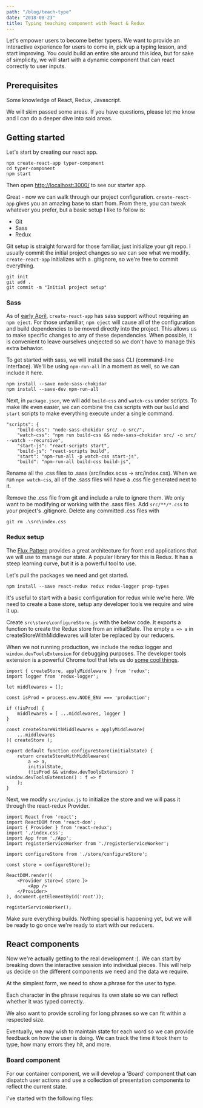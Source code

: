 ```yaml
---
path: "/blog/teach-type"
date: "2018-08-23"
title: Typing teaching component with React & Redux
---
```


Let's empower users to become better typers. We want to provide an interactive experience for users to come in, pick up a typing lesson, and start improving. You could build an entire site around this idea, but for sake of simplicity, we will start with a dynamic component that can react correctly to user inputs.

## Prerequisites

Some knowledge of React, Redux, Javascript. 

We will skim passed some areas. If you have questions, please let me know and I can do a deeper dive into said areas.

## Getting started

Let's start by creating our react app.

    npx create-react-app typer-component
    cd typer-component
    npm start

Then open [http://localhost:3000/](http://localhost:3000/) to see our starter app.

Great - now we can walk through our project configuration. `create-react-app` gives you an amazing base to start from. From there, you can tweak whatever you prefer, but a basic setup I like to follow is:

 - Git
 - Sass
 - Redux

Git setup is straight forward for those familiar, just initialize your git repo. I usually commit the initial project changes so we can see what we modify. `create-react-app` initializes with a .gitignore, so we're free to commit everything.

    git init
    git add .
    git commit -m "Initial project setup"


### Sass

As of [early April](https://github.com/facebook/create-react-app/pull/4195), `create-react-app` has sass support without requiring an `npm eject`. For those unfamiliar, `npm eject` will cause all of the configuration and build dependencies to be moved directly into the project. This allows us to make specific changes to any of these dependencies. When possible, it is convenient to leave ourselves unejected so we don't have to manage this extra behavior.

To get started with sass, we will install the sass CLI (command-line interface). We'll be using `npm-run-all` in a moment as well, so we can include it here.

    npm install --save node-sass-chokidar
    npm install --save-dev npm-run-all

Next, in `package.json`, we will add `build-css` and `watch-css` under scripts. To make life even easier, we can combine the css scripts with our `build` and `start` scripts to make everything execute under a single command.

    "scripts": {
        "build-css": "node-sass-chokidar src/ -o src/",
        "watch-css": "npm run build-css && node-sass-chokidar src/ -o src/ --watch --recursive",
        "start-js": "react-scripts start",
        "build-js": "react-scripts build",
        "start": "npm-run-all -p watch-css start-js",
        "build": "npm-run-all build-css build-js",

Rename all the .css files to .sass (src/index.scss -> src/index.css). When we run `npm watch-css`, all of the .sass files will have a .css file generated next to it.

Remove the .css file from git and include a rule to ignore them. We only want to be modifying or working with the .sass files. Add `src/**/*.css` to your project's .gitignore. Delete any committed .css files with 

    git rm .\src\index.css

### Redux setup

The [Flux Pattern](https://facebook.github.io/flux/docs/overview.html) provides a great architecture for front end applications that we will use to manage our state. A popular library for this is Redux. It has a steep learning curve, but it is a powerful tool to use.

Let's pull the packages we need and get started.

    npm install --save react-redux redux redux-logger prop-types

It's useful to start with a basic configuration for redux while we're here. We need to create a base store, setup any developer tools we require and wire it up.

Create `src\store\configureStore.js` with the below code. It exports a function to create the Redux store from an initialState. The empty `a => a` in createStoreWithMiddlewares will later be replaced by our reducers. 

When we not running production, we include the redux logger and `window.devToolsExtension` for debugging purposes. The developer tools extension is a powerful Chrome tool that lets us do [some cool things](https://chrome.google.com/webstore/detail/redux-devtools/lmhkpmbekcpmknklioeibfkpmmfibljd?hl=en).

    import { createStore, applyMiddleware } from 'redux';
    import logger from 'redux-logger';

    let middlewares = [];

    const isProd = process.env.NODE_ENV === 'production';

    if (!isProd) {
        middlewares = [ ...middlewares, logger ]
    }

    const createStoreWithMiddlewares = applyMiddleware(
        ...middlewares
    )( createStore );

    export default function configureStore(initialState) {
        return createStoreWithMiddlewares(
            a => a, 
            initialState,
            (!isProd && window.devToolsExtension) ? window.devToolsExtension() : f => f
        );
    }

Next, we modify `src/index.js` to initialize the store and we will pass it through the react-redux Provider.

    import React from 'react';
    import ReactDOM from 'react-dom';
    import { Provider } from 'react-redux';
    import './index.css';
    import App from './App';
    import registerServiceWorker from './registerServiceWorker';

    import configureStore from './store/configureStore';

    const store = configureStore();

    ReactDOM.render((
        <Provider store={ store }>
            <App />
        </Provider>
    ), document.getElementById('root'));

    registerServiceWorker();

Make sure everything builds. Nothing special is happening yet, but we will be ready to go once we're ready to start with our reducers.

## React components

Now we're actually getting to the real development :). We can start by breaking down the interactive session into individual pieces. This will help us decide on the different components we need and the data we require.

At the simplest form, we need to show a phrase for the user to type. 

Each character in the phrase requires its own state so we can reflect whether it was typed correctly.

We also want to provide scrolling for long phrases so we can fit within a respected size.

Eventually, we may wish to maintain state for each word so we can provide feedback on how the user is doing. We can track the time it took them to type, how many errors they hit, and more.

### Board component

For our container component, we will develop a 'Board' component that can dispatch user actions and use a collection of presentation components to reflect the current state.

I've started with the following files:



